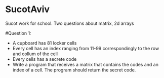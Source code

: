 # SucotAviv
Sucot work for school. Two questions about matrix, 2d arrays

#Question 1:
- A cupboard has 81 locker cells
- Every cell has an index ranging from 11-99 correspondingly to the row and collum of the cell
- Every cells has a secrete code
- Write a program that receives a matrix that contains the codes and an index of a cell. The program should return the secret code.
